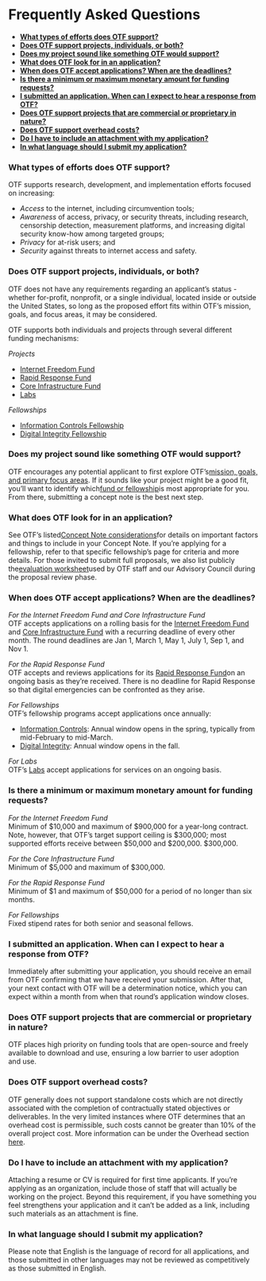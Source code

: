 # Frequently Asked Questions

* [**What types of efforts does OTF support?**](#01)
* [**Does OTF support projects, individuals, or both?**](#02)
* [**Does my project sound like something OTF would support?**](#03)
* [**What does OTF look for in an application?**](#04)
* [**When does OTF accept applications? When are the deadlines?**](#05)
* [**Is there a minimum or maximum monetary amount for funding requests?**](#06)
* [**I submitted an application. When can I expect to hear a response from OTF?**](#07)
* [**Does OTF support projects that are commercial or proprietary in nature?**](#08)
* [**Does OTF support overhead costs?**](#09)
* [**Do I have to include an attachment with my application?**](#10)
* [**In what language should I submit my application?**](#11)

### What types of efforts does OTF support?<a id="01"></a>

OTF supports research, development, and implementation efforts focused on increasing:  

* _Access_ to the internet, including circumvention tools;  
* _Awareness_ of access, privacy, or security threats, including research, censorship detection, measurement platforms, and increasing digital security know-how among targeted groups;  
* _Privacy_ for at-risk users; and  
* _Security_ against threats to internet access and safety.

### Does OTF support projects, individuals, or both?<a id="02"></a>  
OTF does not have any requirements regarding an applicant’s status - whether for-profit, nonprofit, or a single individual, located inside or outside the United States, so long as the proposed effort fits within OTF’s mission, goals, and focus areas, it may be considered.  
  
OTF supports both individuals and projects through several different funding mechanisms: 
 
_Projects_  
* [Internet Freedom Fund](https://www.opentech.fund/requests/internet-freedom-fund)  
* [Rapid Response Fund](https://www.opentech.fund/requests/rapid-response-fund)  
* [Core Infrastructure Fund](https://www.opentech.fund/requests/core-infrastructure-fund)  
* [Labs](https://www.opentech.fund/labs)

_Fellowships_  
* [Information Controls Fellowship](https://www.opentech.fund/requests/icfp)  
* [Digital Integrity Fellowship](https://www.opentech.fund/fellowships/difp)

### Does my project sound like something OTF would support?<a id="03"></a>
OTF encourages any potential applicant to first explore OTF’s[mission, goals, and primary focus areas](https://www.opentech.fund/about/program). If it sounds like your project might be a good fit, you’ll want to identify which[fund or fellowship](https://www.opentech.fund/funding)is most appropriate for you. From there, submitting a concept note is the best next step.

### What does OTF look for in an application?<a id="04"></a> 
See OTF’s listed[Concept Note considerations](https://www.opentech.fund/apply/guide#considerations)for details on important factors and things to include in your Concept Note. If you’re applying for a fellowship, refer to that specific fellowship’s page for criteria and more details. For those invited to submit full proposals, we also list publicly the[evaluation worksheet](https://www.opentech.fund/apply/guide#eval)used by OTF staff and our Advisory Council during the proposal review phase.

### When does OTF accept applications? When are the deadlines?<a id="05"></a>
_For the Internet Freedom Fund and Core Infrastructure Fund_  
OTF accepts applications on a rolling basis for the [Internet Freedom Fund](https://www.opentech.fund/requests/internet-freedom-fund) and [Core Infrastructure Fund](https://www.opentech.fund/requests/core-infrastructure-fund) with a recurring deadline of every other month. The round deadlines are Jan 1, March 1, May 1, July 1, Sep 1, and Nov 1.  
  
_For the Rapid Response Fund_  
OTF accepts and reviews applications for its [Rapid Response Fund](https://www.opentech.fund/requests/rapid-response-fund)on an ongoing basis as they’re received. There is no deadline for Rapid Response so that digital emergencies can be confronted as they arise.  
  
_For Fellowships_  
OTF’s fellowship programs accept applications once annually:  
* [Information Controls](https://www.opentech.fund/requests/icfp): Annual window opens in the spring, typically from mid-February to mid-March.  
* [Digital Integrity](https://www.opentech.fund/fellowships/difp): Annual window opens in the fall.  
  
_For Labs_  
OTF’s [Labs](https://www.opentech.fund/labs) accept applications for services on an ongoing basis.

### Is there a minimum or maximum monetary amount for funding requests?<a id="06"></a>
_For the Internet Freedom Fund_  
Minimum of $10,000 and maximum of $900,000 for a year-long contract. Note, however, that OTF’s target support ceiling is $300,000; most supported efforts receive between $50,000 and $200,000. $300,000.  
  
_For the Core Infrastructure Fund_  
Minimum of $5,000 and maximum of $300,000.  
  
_For the Rapid Response Fund_  
Minimum of $1 and maximum of $50,000 for a period of no longer than six months.  
  
_For Fellowships_  
Fixed stipend rates for both senior and seasonal fellows.

### I submitted an application. When can I expect to hear a response from OTF?<a id="07"></a> 
Immediately after submitting your application, you should receive an email from OTF confirming that we have received your submission. After that, your next contact with OTF will be a determination notice, which you can expect within a month from when that round’s application window closes.

### Does OTF support projects that are commercial or proprietary in nature?<a id="08"></a>
OTF places high priority on funding tools that are open-source and freely available to download and use, ensuring a low barrier to user adoption and use.

### Does OTF support overhead costs? <a id="09"></a>
OTF generally does not support standalone costs which are not directly associated with the completion of contractually stated objectives or deliverables. In the very limited instances where OTF determines that an overhead cost is permissible, such costs cannot be greater than 10% of the overall project cost. More information can be under the Overhead section [here](https://www.opentech.fund/about/applying).

### Do I have to include an attachment with my application?<a id="10"></a>
Attaching a resume or CV is required for first time applicants. If you’re applying as an organization, include those of staff that will actually be working on the project. Beyond this requirement, if you have something you feel strengthens your application and it can’t be added as a link, including such materials as an attachment is fine.

### In what language should I submit my application?<a id="11"></a>
Please note that English is the language of record for all applications, and those submitted in other languages may not be reviewed as competitively as those submitted in English.



